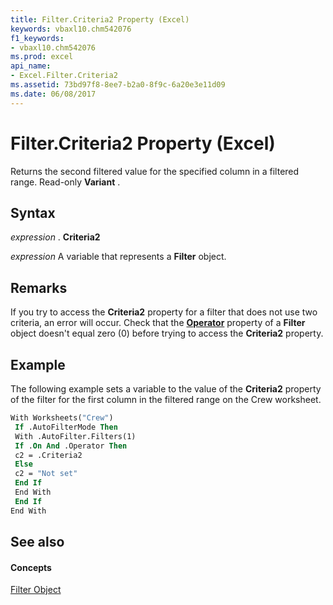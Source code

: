 ```yaml
---
title: Filter.Criteria2 Property (Excel)
keywords: vbaxl10.chm542076
f1_keywords:
- vbaxl10.chm542076
ms.prod: excel
api_name:
- Excel.Filter.Criteria2
ms.assetid: 73bd97f8-8ee7-b2a0-8f9c-6a20e3e11d09
ms.date: 06/08/2017
---
```



# Filter.Criteria2 Property (Excel)

Returns the second filtered value for the specified column in a filtered range. Read-only  **Variant** .


## Syntax

 _expression_ . **Criteria2**

 _expression_ A variable that represents a **Filter** object.


## Remarks

If you try to access the  **Criteria2** property for a filter that does not use two criteria, an error will occur. Check that the **[Operator](filter-operator-property-excel.md)** property of a **Filter** object doesn't equal zero (0) before trying to access the **Criteria2** property.


## Example

The following example sets a variable to the value of the  **Criteria2** property of the filter for the first column in the filtered range on the Crew worksheet.


```vb
With Worksheets("Crew") 
 If .AutoFilterMode Then 
 With .AutoFilter.Filters(1) 
 If .On And .Operator Then 
 c2 = .Criteria2 
 Else 
 c2 = "Not set" 
 End If 
 End With 
 End If 
End With
```


## See also


#### Concepts


[Filter Object](filter-object-excel.md)

